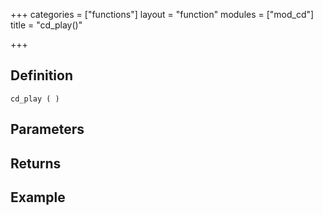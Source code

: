 +++
categories = ["functions"]
layout = "function"
modules = ["mod_cd"]
title = "cd_play()"

+++

## Definition

    cd_play ( )

## Parameters

## Returns

## Example
